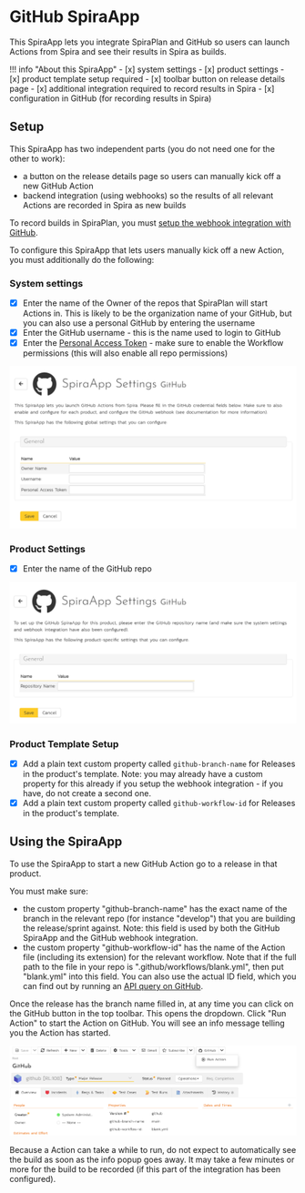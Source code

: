 # GitHub SpiraApp

This SpiraApp lets you integrate SpiraPlan and GitHub so users can launch Actions from Spira and see their results in Spira as builds.

!!! info "About this SpiraApp"
    - [x] system settings
    - [x] product settings 
    - [x] product template setup required
    - [x] toolbar button on release details page
    - [x] additional integration required to record results in Spira
    - [x] configuration in GitHub (for recording results in Spira)

## Setup
This SpiraApp has two independent parts (you do not need one for the other to work):

- a button on the release details page so users can manually kick off a new GitHub Action 
- backend integration (using webhooks) so the results of all relevant Actions are recorded in Spira as new builds

To record builds in SpiraPlan, you must [setup the webhook integration with GitHub](../../Build-Server-Integration/GitHub-Actions/). 

To configure this SpiraApp that lets users manually kick off a new Action, you must additionally do the following:

### System settings
- [x] Enter the name of the Owner of the repos that SpiraPlan will start Actions in. This is likely to be the organization name of your GitHub, but you can also use a personal GitHub by entering the username
- [x] Enter the GitHub username - this is the name used to login to GitHub
- [x] Enter the [Personal Access Token](https://docs.github.com/en/authentication/keeping-your-account-and-data-secure/creating-a-personal-access-token) - make sure to enable the Workflow permissions (this will also enable all repo permissions)

![system settings page](img/github-system-settings.png)

### Product Settings
- [x] Enter the name of the GitHub repo

![product settings page](img/github-product-settings.png)

### Product Template Setup
- [x] Add a plain text custom property called `github-branch-name` for Releases in the product's template. Note: you may already have a custom property for this already if you setup the webhook integration - if you have, do not create a second one.
- [x] Add a plain text custom property called `github-workflow-id` for Releases in the product's template.

## Using the SpiraApp
To use the SpiraApp to start a new GitHub Action go to a release in that product. 

You must make sure:

- the custom property "github-branch-name" has the exact name of the branch in the relevant repo (for instance "develop") that you are building the release/sprint against. Note: this field is used by both the GitHub SpiraApp and the GitHub webhook integration.
- the custom property "github-workflow-id" has the name of the Action file (including its extension) for the relevant workflow. Note that if the full path to the file in your repo is ".github/workflows/blank.yml", then put "blank.yml" into this field. You can also use the actual ID field, which you can find out by running an [API query on GitHub](https://docs.github.com/en/rest/actions/workflows#get-a-workflow).

Once the release has the branch name filled in, at any time you can click on the GitHub button in the top toolbar. This opens the dropdown. Click "Run Action" to start the Action on GitHub. You will see an info message telling you the Action has started. 

![release details page](img/github-release-details.png)

Because a Action can take a while to run, do not expect to automatically see the build as soon as the info popup goes away. It may take a few minutes or more for the build to be recorded (if this part of the integration has been configured).